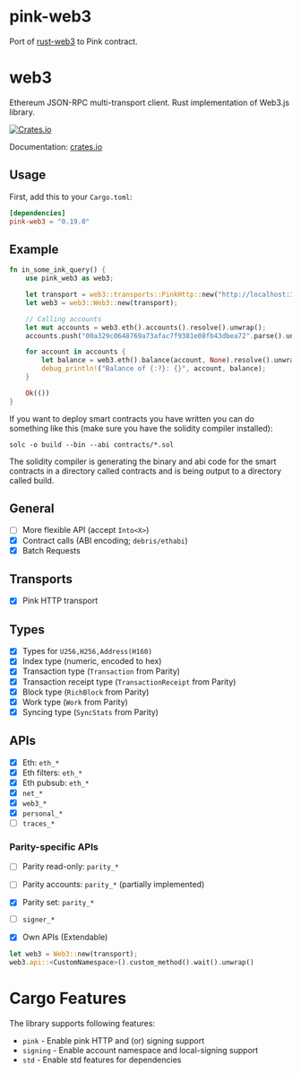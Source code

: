 # pink-web3

Port of [rust-web3](https://github.com/tomusdrw/rust-web3) to Pink contract.

# web3

Ethereum JSON-RPC multi-transport client.
Rust implementation of Web3.js library.

[![Crates.io](https://img.shields.io/crates/v/web3)](https://crates.io/crates/pink-web3)

[docs-rs-url]: https://docs.rs/pink-web3

Documentation: [crates.io][docs-rs-url]

## Usage

First, add this to your `Cargo.toml`:

```toml
[dependencies]
pink-web3 = "0.19.0"
```

## Example
```rust
fn in_some_ink_query() {
    use pink_web3 as web3;

    let transport = web3::transports::PinkHttp::new("http://localhost:3333")?;
    let web3 = web3::Web3::new(transport);

    // Calling accounts
    let mut accounts = web3.eth().accounts().resolve().unwrap();
    accounts.push("00a329c0648769a73afac7f9381e08fb43dbea72".parse().unwrap());

    for account in accounts {
        let balance = web3.eth().balance(account, None).resolve().unwrap();
        debug_println!("Balance of {:?}: {}", account, balance);
    }

    Ok(())
}
```

If you want to deploy smart contracts you have written you can do something like this (make sure you have the solidity compiler installed):

`solc -o build --bin --abi contracts/*.sol`

The solidity compiler is generating the binary and abi code for the smart contracts in a directory called contracts and is being output to a directory called build.

## General
- [ ] More flexible API (accept `Into<X>`)
- [x] Contract calls (ABI encoding; `debris/ethabi`)
- [X] Batch Requests

## Transports
- [x] Pink HTTP transport

## Types
- [x] Types for `U256,H256,Address(H160)`
- [x] Index type (numeric, encoded to hex)
- [x] Transaction type (`Transaction` from Parity)
- [x] Transaction receipt type (`TransactionReceipt` from Parity)
- [x] Block type (`RichBlock` from Parity)
- [x] Work type (`Work` from Parity)
- [X] Syncing type (`SyncStats` from Parity)

## APIs
- [x] Eth: `eth_*`
- [x] Eth filters: `eth_*`
- [x] Eth pubsub: `eth_*`
- [x] `net_*`
- [x] `web3_*`
- [x] `personal_*`
- [ ] `traces_*`

### Parity-specific APIs
- [ ] Parity read-only: `parity_*`
- [ ] Parity accounts: `parity_*` (partially implemented)
- [x] Parity set: `parity_*`
- [ ] `signer_*`

- [x] Own APIs (Extendable)
```rust
let web3 = Web3::new(transport);
web3.api::<CustomNamespace>().custom_method().wait().unwrap()
```

# Cargo Features

The library supports following features:
- `pink` - Enable pink HTTP and (or) signing support
- `signing` - Enable account namespace and local-signing support
- `std` - Enable std features for dependencies
